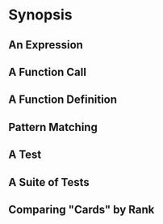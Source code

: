 # Synopsis
## An Expression
## A Function Call
## A Function Definition
## Pattern Matching
## A Test
## A Suite of Tests
## Comparing "Cards" by Rank
## 
    
